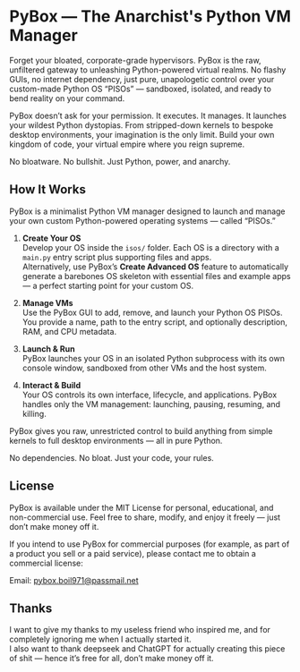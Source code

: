 # PyBox — The Anarchist's Python VM Manager

Forget your bloated, corporate-grade hypervisors. PyBox is the raw, unfiltered gateway to unleashing Python-powered virtual realms. No flashy GUIs, no internet dependency, just pure, unapologetic control over your custom-made Python OS “PISOs” — sandboxed, isolated, and ready to bend reality on your command.

PyBox doesn’t ask for your permission. It executes. It manages. It launches your wildest Python dystopias. From stripped-down kernels to bespoke desktop environments, your imagination is the only limit. Build your own kingdom of code, your virtual empire where you reign supreme.

No bloatware. No bullshit. Just Python, power, and anarchy.

## How It Works

PyBox is a minimalist Python VM manager designed to launch and manage your own custom Python-powered operating systems — called “PISOs.”

1. **Create Your OS**  
   Develop your OS inside the `isos/` folder. Each OS is a directory with a `main.py` entry script plus supporting files and apps.  
   Alternatively, use PyBox’s **Create Advanced OS** feature to automatically generate a barebones OS skeleton with essential files and example apps — a perfect starting point for your custom OS.

2. **Manage VMs**  
   Use the PyBox GUI to add, remove, and launch your Python OS PISOs. You provide a name, path to the entry script, and optionally description, RAM, and CPU metadata.

3. **Launch & Run**  
   PyBox launches your OS in an isolated Python subprocess with its own console window, sandboxed from other VMs and the host system.

4. **Interact & Build**  
   Your OS controls its own interface, lifecycle, and applications. PyBox handles only the VM management: launching, pausing, resuming, and killing.

PyBox gives you raw, unrestricted control to build anything from simple kernels to full desktop environments — all in pure Python.

No dependencies. No bloat. Just your code, your rules.

## License

PyBox is available under the MIT License for personal, educational, and non-commercial use. Feel free to share, modify, and enjoy it freely — just don’t make money off it.

If you intend to use PyBox for commercial purposes (for example, as part of a product you sell or a paid service), please contact me to obtain a commercial license:

Email: pybox.boil971@passmail.net

## Thanks

I want to give my thanks to my useless friend who inspired me, and for completely ignoring me when I actually started it.  
I also want to thank deepseek and ChatGPT for actually creating this piece of shit — hence it’s free for all, don’t make money off it.
